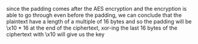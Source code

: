 since the padding comes after the AES encryption and the encryption is able to go through even before the padding, we can conclude that the plaintext have a length of a multiple of 16 bytes and so the padding will be \x10 * 16 at the end of the ciphertext, xor-ing the last 16 bytes of the ciphertext with \x10 will give us the key